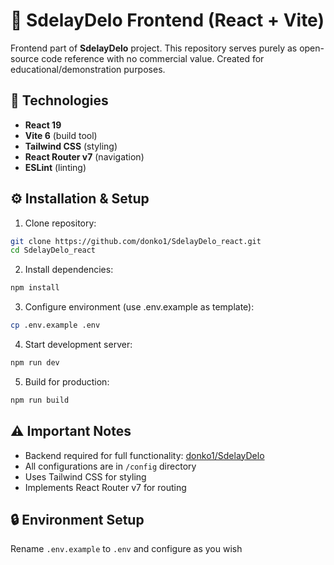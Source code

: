 # 🚀 SdelayDelo Frontend (React + Vite)

Frontend part of **SdelayDelo** project. This repository serves purely as open-source code reference with no commercial value. Created for educational/demonstration purposes.

## 🔧 Technologies
- **React 19**
- **Vite 6** (build tool)
- **Tailwind CSS** (styling)
- **React Router v7** (navigation)
- **ESLint** (linting)

## ⚙️ Installation & Setup

1. Clone repository:
```bash
git clone https://github.com/donko1/SdelayDelo_react.git
cd SdelayDelo_react
```

2. Install dependencies:
```bash
npm install
```

3. Configure environment (use .env.example as template):
```bash
cp .env.example .env
```

4. Start development server:
```bash
npm run dev
```

5. Build for production:
```bash
npm run build
```

## ⚠️ Important Notes
- Backend required for full functionality: [donko1/SdelayDelo](https://github.com/donko1/SdelayDelo)
- All configurations are in `/config` directory
- Uses Tailwind CSS for styling
- Implements React Router v7 for routing

## 🔒 Environment Setup
Rename `.env.example` to `.env` and configure as you wish
